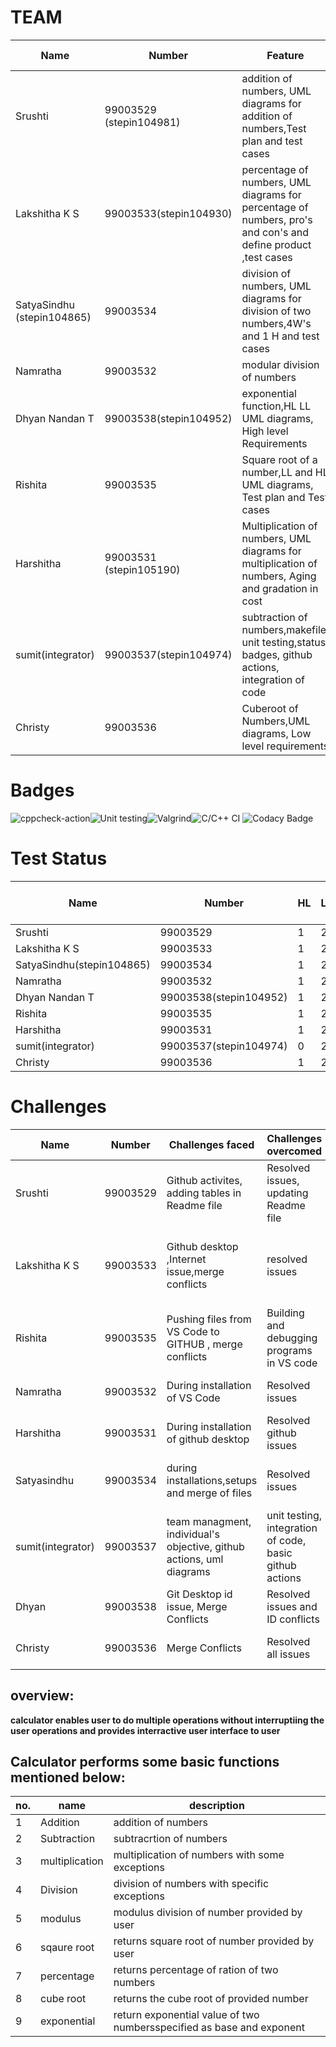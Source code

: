 # **TEAM**
|       Name  |     Number          |           Feature         | Issues Raised | Issues Resolved|
|-------------|---------------------|---------------------------|---------------|----------------|
|        Srushti   | 99003529 (stepin104981)           |  addition of numbers, UML diagrams for addition of numbers,Test plan and test cases      |            3|2|
|Lakshitha K S | 99003533(stepin104930) | percentage of numbers, UML diagrams for percentage of numbers, pro's and con's and define product ,test cases|1|1|
|        SatyaSindhu (stepin104865)  | 99003534            |  division of numbers, UML diagrams for division of two numbers,4W's and 1 H and test cases    |            1 |1               |
|        Namratha      | 99003532             | modular division of numbers| 1           |1             |
|Dhyan Nandan T |99003538(stepin104952)|exponential function,HL LL UML diagrams, High level Requirements|2|2|
|Rishita |99003535|Square root of a number,LL and HL UML diagrams, Test plan and Test cases |1|1|
|Harshitha|99003531 (stepin105190)| Multiplication of numbers, UML diagrams for multiplication of numbers, Aging and gradation in cost|1|1|
|sumit(integrator)|99003537(stepin104974)|subtraction of numbers,makefile, unit testing,status badges, github actions, integration of code |3|3|
| Christy|99003536|Cuberoot of Numbers,UML diagrams, Low level requirements|1|1|
# Badges
![cppcheck-action](https://github.com/99003537/Calculator/workflows/cppcheck-action/badge.svg)![Unit testing](https://github.com/99003537/Calculator/workflows/Unit%20testing/badge.svg)![Valgrind](https://github.com/99003537/Calculator/workflows/Valgrind/badge.svg)![C/C++ CI](https://github.com/99003537/Calculator/workflows/C/C++%20CI/badge.svg)
![Codacy Badge](https://api.codacy.com/project/badge/Grade/96d204721e344ad0b46de009c2b5e619)
# **Test Status**
|       Name  |     Number  |       HL    |     LL       |Test cases passed | Test cases failed|
|-------------|------------ |-------------|--------------|------------------|------------------|
|    Srushti  | 99003529 |    1         |  2               |        2|0|
| Lakshitha K S | 99003533 | 1 | 2 | 2 | 0|
|    SatyaSindhu(stepin104865)  | 99003534 |    1         |  2               |        2|0|
|   Namratha   |99003532    |    1          |2| 2|0|
|Dhyan Nandan T|99003538(stepin104952)|1|2|2|0|
|Rishita       |99003535|1|2|2|0|
|Harshitha | 99003531|1|2|2|0|
|sumit(integrator)|99003537(stepin104974)|0|2|2|0||2|0||
|Christy|99003536|1|2|2|0|
# **Challenges**
|       Name  |     Number  |Challenges faced| Challenges overcomed|Knowledge gained|
|-------------|------------ |----------------|---------------------|------------------|
|    Srushti  | 99003529 |Github activites, adding tables in Readme file|Resolved issues, updating Readme file| Github learning, software design and implementation|
| Lakshitha K S | 99003533 | Github desktop ,Internet issue,merge conflicts | resolved issues | learned to integrate between github desktop and vs code and learned how to clone in github | 
|Rishita|99003535|Pushing files from VS Code to GITHUB , merge conflicts|Building and debugging programs in VS code|Github Activities,Software requirements,design and implementation.|
|Namratha |99003532|During installation of VS Code|Resolved issues| Github learning,SDLC implementation|
|Harshitha |99003531|During installation of github desktop|Resolved github issues| Github learning,SDLC implementation|
|Satyasindhu |99003534|during installations,setups and merge of files|Resolved issues | working with team coordination,Github learning,SDLC implementation|
|sumit(integrator)|99003537|team managment, individual's objective, github actions, uml diagrams|unit testing, integration of code, basic github actions |team managment, setting up productive work environment, conflict managment|
|Dhyan |99003538|Git Desktop id issue, Merge Conflicts|Resolved issues and ID conflicts|Github learning,SDLC implementation|
|Christy|99003536|Merge Conflicts|Resolved all issues|Github learning,SDLC implementation|
## overview:
**calculator enables user to do multiple operations without interruptiing the user operations and  provides interractive user interface to user**
##  Calculator performs some basic functions mentioned below:
|       no.   |     name          |                 description                   |
|-------------|-------------------|-----------------------------------------------|
|        1    | Addition          |  addition of numbers                          |
|        2    | Subtraction       | subtracrtion of numbers                       |
|        3    | multiplication    | multiplication of numbers with some exceptions|
|        4    | Division          | division of numbers with specific exceptions  |
|        5    | modulus           | modulus division of number provided by user   |
|        6    | sqaure root       | returns square root of number provided by user|
|        7    | percentage        | returns percentage of ration of two numbers   |
|        8    | cube root         | returns the cube root of provided number      |
|        9    | exponential       | return exponential value of two numbersspecified as base and exponent|





